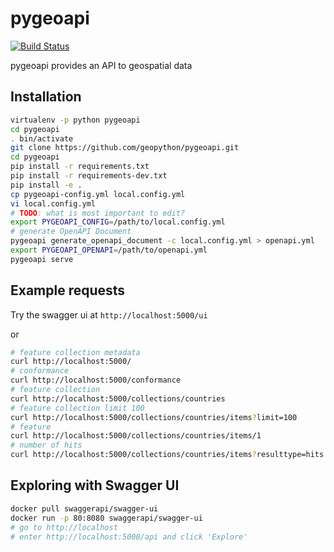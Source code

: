 # pygeoapi

[![Build Status](https://travis-ci.org/geopython/pygeoapi.png)](https://travis-ci.org/geopython/pygeoapi)

pygeoapi provides an API to geospatial data

## Installation

```bash
virtualenv -p python pygeoapi
cd pygeoapi
. bin/activate
git clone https://github.com/geopython/pygeoapi.git
cd pygeoapi
pip install -r requirements.txt
pip install -r requirements-dev.txt
pip install -e .
cp pygeoapi-config.yml local.config.yml
vi local.config.yml
# TODO: what is most important to edit?
export PYGEOAPI_CONFIG=/path/to/local.config.yml
# generate OpenAPI Document
pygeoapi generate_openapi_document -c local.config.yml > openapi.yml
export PYGEOAPI_OPENAPI=/path/to/openapi.yml
pygeoapi serve
```

## Example requests

Try the swagger ui at `http://localhost:5000/ui`

or

```bash
# feature collection metadata
curl http://localhost:5000/
# conformance
curl http://localhost:5000/conformance
# feature collection
curl http://localhost:5000/collections/countries
# feature collection limit 100
curl http://localhost:5000/collections/countries/items?limit=100
# feature
curl http://localhost:5000/collections/countries/items/1
# number of hits
curl http://localhost:5000/collections/countries/items?resulttype=hits

```

## Exploring with Swagger UI

```bash
docker pull swaggerapi/swagger-ui
docker run -p 80:8080 swaggerapi/swagger-ui
# go to http://localhost
# enter http://localhost:5000/api and click 'Explore'
```
